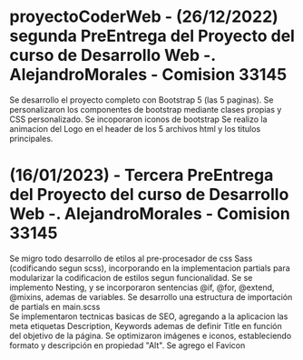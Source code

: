 # proyectoCoderWeb - (26/12/2022) segunda PreEntrega del Proyecto del curso de Desarrollo Web -. AlejandroMorales - Comision 33145
Se desarrollo el proyecto completo con Bootstrap 5 (las 5 paginas).
Se personalizaron los componentes de bootstrap mediante clases propias y CSS personalizado.
Se incoporaron iconos de bootstrap
Se realizo la animacion del Logo en el header de los 5 archivos html y los titulos principales.
# (16/01/2023) - Tercera PreEntrega del Proyecto del curso de Desarrollo Web -. AlejandroMorales - Comision 33145
Se migro todo desarrollo de etilos al pre-procesador de css Sass (codificando segun scss), incorporando en la implementacion partials para modularizar la codificacion de estilos segun funcionalidad.
Se se implemento Nesting, y se incorporaron sentencias @if, @for, @extend, @mixins, ademas de variables.
Se desarrollo una estructura de importación de partials en main.scss  
Se implementaron tectnicas basicas de SEO, agregando a la aplicacion las meta etiquetas Description, Keywords ademas de definir Title en función del objetivo de la página.
Se optimizaron imágenes e iconos, estableciendo formato y descripción en propiedad "Alt".
Se agrego el Favicon